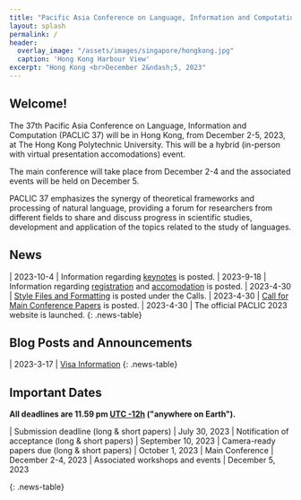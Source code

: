 ```yaml
---
title: "Pacific Asia Conference on Language, Information and Computation (PACLIC 37)"
layout: splash
permalink: /
header:
  overlay_image: "/assets/images/singapore/hongkong.jpg"
  caption: 'Hong Kong Harbour View'
excerpt: "Hong Kong <br>December 2&ndash;5, 2023"
---
```


## Welcome!
The 37th Pacific Asia Conference on Language, Information and Computation (PACLIC 37) will be in Hong Kong, from December 2-5, 2023, at The Hong Kong Polytechnic University. This will be a hybrid (in-person with virtual presentation accomodations) event.

The main conference will take place from December 2-4 and the associated events will be held on December 5.

PACLIC 37 emphasizes the synergy of theoretical frameworks and processing of natural language, providing a forum for researchers from different fields to share and discuss progress in scientific studies, development and application of the topics related to the study of languages.


## News
<style>
.news-table { font-size: .9em; table-layout: fixed; }
.news-table tr td:nth-child(1) { font-weight: bold; width: 10em; }
</style>
| 2023-10-4 | Information regarding [keynotes](/program/keynotes) is posted.
| 2023-9-18 | Information regarding [registration](/registration) and [accomodation](/venue) is posted.
| 2023-4-30 | [Style Files and Formatting](/calls/style-and-formatting/) is posted under the Calls.
| 2023-4-30 | [Call for Main Conference Papers](/calls/main_conference_papers/) is posted.
| 2023-4-30 | The official PACLIC 2023 website is launched.
{: .news-table}

## Blog Posts and Announcements

<style>
.news-table { font-size: .9em; table-layout: fixed;}
.news-table tr td:nth-child(1) { font-weight: bold; width: 10em; }
</style>
| 2023-3-17 | [Visa Information](/blog/hk-visa)
{: .news-table}

<!-- [Older BLOG POSTS](/blog/){: .btn .btn--info}
{: .text-center} -->


## Important Dates
<b>All deadlines are 11.59 pm <a target="_blank" href="https://www.timeanddate.com/time/zone/timezone/utc-12">UTC -12h</a> ("anywhere on Earth").</b>

<style>
.news-table { font-size: .9em; table-layout: fixed;}
.news-table tr td:nth-child(1) { font-weight: bold; width: 10em; }
</style>
| Submission deadline (long & short papers) | July 30, 2023
| Notification of acceptance (long & short papers) | September 10, 2023
| Camera-ready papers due (long & short papers) | October 1, 2023
| Main Conference | December 2-4, 2023
| Associated workshops and events | December 5, 2023

{: .news-table}



